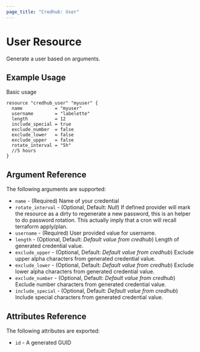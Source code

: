 ```yaml
---
page_title: "Credhub: User"
---
```


# User Resource

Generate a user based on arguments.

## Example Usage

Basic usage

```hcl
resource "credhub_user" "myuser" {
  name            = "myuser"
  username        = "labelette"
  length          = 12
  include_special = true
  exclude_number  = false
  exclude_lower   = false
  exclude_upper   = false
  rotate_interval = "5h"
  //5 hours
}
```

## Argument Reference

The following arguments are supported:

- `name` - (Required) Name of your credential
- `rotate_interval` - (Optional, Default: *Null*) If defined provider will mark the resource as a dirty to regenerate a new password, this is an helper to do password rotation. This actually imply that a cron will recall terraform apply/plan.
- `username` - (Required) User provided value for username.
- `length` - (Optional, Default: *Default value from credhub*) Length of generated credential value.
- `exclude_upper` - (Optional, Default: *Default value from credhub*) Exclude upper alpha characters from generated credential value.
- `exclude_lower` - (Optional, Default: *Default value from credhub*) Exclude lower alpha characters from generated credential value.
- `exclude_number` - (Optional, Default: *Default value from credhub*) Exclude number characters from generated credential value.
- `include_special` - (Optional, Default: *Default value from credhub*) Include special characters from generated credential value.

## Attributes Reference

The following attributes are exported:

* `id` - A generated GUID
